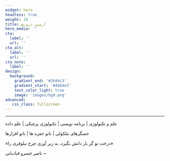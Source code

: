 ```yaml
---
widget: hero
headless: true
weight: 10
title: آرمین درویش
hero_media: ''
cta:
  label: ''
  url: ''
cta_alt:
  label: ''
  url: ''
cta_note:
  label: ''
design:
  background:
    gradient_end: '#2b94c3'
    gradient_start: '#4bb4e3'
    text_color_light: true
    image: 'images/bg9.png'
advanced:
   css_class: fullscreen
---
```

---
<p>
علم و تکنولوژی | برنامه نویسی | تکنولوژی پزشکی | علم داده
</p>
<p>
حسگرهای ملکولی | نانو حفره ها | نانو افزارها
</p>

<div class="quotebox fa" style="direction: ltr;">
<p>«درخت تو گر بار دانش بگیرد، به زیر آوری چرخ نیلوفری را»</p>
<p> ناصر خسرو قبادیانی ~</p>
</div>






















